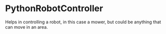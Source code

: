 # PythonRobotController
Helps in controlling a robot, in this case a mower, but could be anything that can move in an area. 
